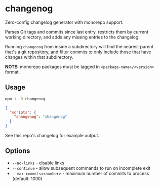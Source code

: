 # changenog

Zero-config changelog generator with monorepo support.

Parses Git tags and commits since last entry, restricts them by current working directory, and adds any missing entries to the changelog.

Running `changenog` from inside a subdirectory will find the nearest parent that's a git repository, and filter commits to only include those that have changes within that subdirectory.

**NOTE:** monorepo packages must be tagged in `<package-name>/<version>` format.

## Usage

```bash
npm i -D changenog
```

```json
{
  "scripts": {
    "changenog": "changenog"
  }
}
```

See this repo's changelog for example output.

## Options

- `--no-links` - disable links
- `--continue` - allow subsequent commands to run on incomplete exit
- `--max-commits=<number>` - maximum number of commits to process (default: 1000)
